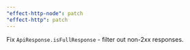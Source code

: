 ```yaml
---
"effect-http-node": patch
"effect-http": patch
---
```


Fix `ApiResponse.isFullResponse` - filter out non-2xx responses.

